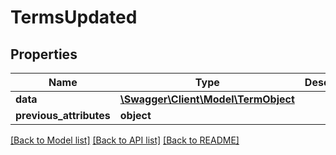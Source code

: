 # TermsUpdated

## Properties
Name | Type | Description | Notes
------------ | ------------- | ------------- | -------------
**data** | [**\Swagger\Client\Model\TermObject**](TermObject.md) |  | [optional] 
**previous_attributes** | **object** |  | [optional] 

[[Back to Model list]](../../README.md#documentation-for-models) [[Back to API list]](../../README.md#documentation-for-api-endpoints) [[Back to README]](../../README.md)

